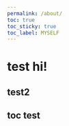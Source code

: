 ```yaml
---
permalink: /about/
toc: true
toc_sticky: true
toc_label: MYSELF
---
```




# test hi!

## test2




## toc test